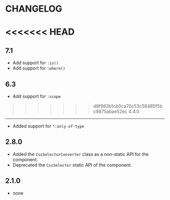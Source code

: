 CHANGELOG
=========

<<<<<<< HEAD
=======
7.1
---

 * Add support for `:is()`
 * Add support for `:where()`

6.3
---

 * Add support for `:scope`

>>>>>>> d8f983b1cb0ca70c53c56485f5bc9875abae52ec
4.4.0
-----

 * Added support for `*:only-of-type`

2.8.0
-----

 * Added the `CssSelectorConverter` class as a non-static API for the component.
 * Deprecated the `CssSelector` static API of the component.

2.1.0
-----

 * none
